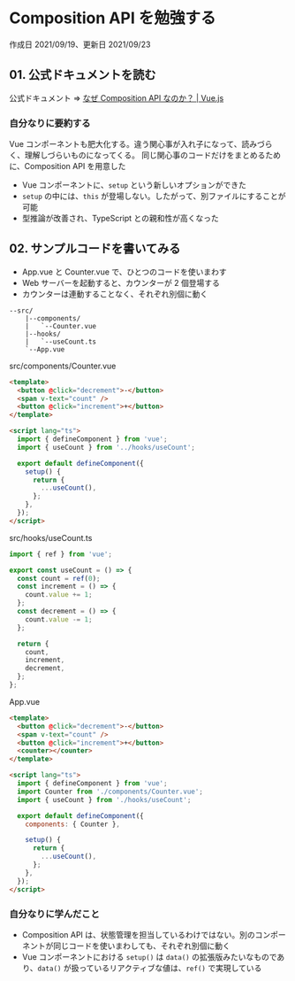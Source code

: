 # Composition API を勉強する

作成日 2021/09/19、更新日 2021/09/23

## 01. 公式ドキュメントを読む

公式ドキュメント => [なぜ Composition API なのか？ \| Vue\.js](https://v3.ja.vuejs.org/guide/composition-api-introduction.html#%E3%81%AA%E3%81%9B%E3%82%99-composition-api-%E3%81%AA%E3%81%AE%E3%81%8B)

### 自分なりに要約する

Vue コンポーネントも肥大化する。違う関心事が入れ子になって、読みづらく、理解しづらいものになってくる。 同じ関心事のコードだけをまとめるために、Composition API を用意した

- Vue コンポーネントに、`setup` という新しいオプションができた
- `setup` の中には、`this` が登場しない。したがって、別ファイルにすることが可能
- 型推論が改善され、TypeScript との親和性が高くなった

## 02. サンプルコードを書いてみる

- App.vue と Counter.vue で、ひとつのコードを使いまわす
- Web サーバーを起動すると、カウンターが 2 個登場する
- カウンターは連動することなく、それぞれ別個に動く

```text
--src/
    |--components/
    |   `--Counter.vue
    |--hooks/
    |   `--useCount.ts
    `--App.vue
```

src/components/Counter.vue

```html
<template>
  <button @click="decrement">-</button>
  <span v-text="count" />
  <button @click="increment">+</button>
</template>

<script lang="ts">
  import { defineComponent } from 'vue';
  import { useCount } from '../hooks/useCount';

  export default defineComponent({
    setup() {
      return {
        ...useCount(),
      };
    },
  });
</script>
```

src/hooks/useCount.ts

```javascript
import { ref } from 'vue';

export const useCount = () => {
  const count = ref(0);
  const increment = () => {
    count.value += 1;
  };
  const decrement = () => {
    count.value -= 1;
  };

  return {
    count,
    increment,
    decrement,
  };
};
```

App.vue

```html
<template>
  <button @click="decrement">-</button>
  <span v-text="count" />
  <button @click="increment">+</button>
  <counter></counter>
</template>

<script lang="ts">
  import { defineComponent } from 'vue';
  import Counter from './components/Counter.vue';
  import { useCount } from './hooks/useCount';

  export default defineComponent({
    components: { Counter },

    setup() {
      return {
        ...useCount(),
      };
    },
  });
</script>
```

### 自分なりに学んだこと

- Composition API は、状態管理を担当しているわけではない。別のコンポーネントが同じコードを使いまわしても、それぞれ別個に動く
- Vue コンポーネントにおける `setup()` は `data()` の拡張版みたいなものであり、`data()` が扱っているリアクティブな値は、`ref()` で実現している
